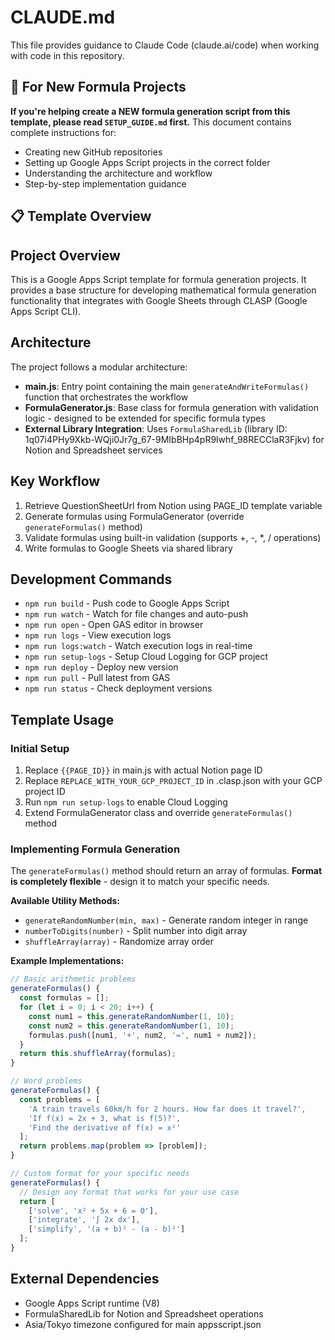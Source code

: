 # CLAUDE.md

This file provides guidance to Claude Code (claude.ai/code) when working with code in this repository.

## 🎯 For New Formula Projects

**If you're helping create a NEW formula generation script from this template, please read `SETUP_GUIDE.md` first.** This document contains complete instructions for:
- Creating new GitHub repositories
- Setting up Google Apps Script projects in the correct folder
- Understanding the architecture and workflow
- Step-by-step implementation guidance

## 📋 Template Overview

## Project Overview

This is a Google Apps Script template for formula generation projects. It provides a base structure for developing mathematical formula generation functionality that integrates with Google Sheets through CLASP (Google Apps Script CLI).

## Architecture

The project follows a modular architecture:

- **main.js**: Entry point containing the main `generateAndWriteFormulas()` function that orchestrates the workflow
- **FormulaGenerator.js**: Base class for formula generation with validation logic - designed to be extended for specific formula types
- **External Library Integration**: Uses `FormulaSharedLib` (library ID: 1q07i4PHy9Xkb-WQji0Jr7g_67-9MIbBHp4pR9lwhf_98RECClaR3Fjkv) for Notion and Spreadsheet services

## Key Workflow

1. Retrieve QuestionSheetUrl from Notion using PAGE_ID template variable
2. Generate formulas using FormulaGenerator (override `generateFormulas()` method)
3. Validate formulas using built-in validation (supports +, -, *, / operations)
4. Write formulas to Google Sheets via shared library

## Development Commands

- `npm run build` - Push code to Google Apps Script
- `npm run watch` - Watch for file changes and auto-push
- `npm run open` - Open GAS editor in browser
- `npm run logs` - View execution logs
- `npm run logs:watch` - Watch execution logs in real-time
- `npm run setup-logs` - Setup Cloud Logging for GCP project
- `npm run deploy` - Deploy new version
- `npm run pull` - Pull latest from GAS
- `npm run status` - Check deployment versions

## Template Usage

### Initial Setup
1. Replace `{{PAGE_ID}}` in main.js with actual Notion page ID
2. Replace `REPLACE_WITH_YOUR_GCP_PROJECT_ID` in .clasp.json with your GCP project ID
3. Run `npm run setup-logs` to enable Cloud Logging
4. Extend FormulaGenerator class and override `generateFormulas()` method

### Implementing Formula Generation
The `generateFormulas()` method should return an array of formulas. **Format is completely flexible** - design it to match your specific needs.

**Available Utility Methods:**
- `generateRandomNumber(min, max)` - Generate random integer in range
- `numberToDigits(number)` - Split number into digit array
- `shuffleArray(array)` - Randomize array order

**Example Implementations:**
```javascript
// Basic arithmetic problems
generateFormulas() {
  const formulas = [];
  for (let i = 0; i < 20; i++) {
    const num1 = this.generateRandomNumber(1, 10);
    const num2 = this.generateRandomNumber(1, 10);
    formulas.push([num1, '+', num2, '=', num1 + num2]);
  }
  return this.shuffleArray(formulas);
}

// Word problems  
generateFormulas() {
  const problems = [
    'A train travels 60km/h for 2 hours. How far does it travel?',
    'If f(x) = 2x + 3, what is f(5)?',
    'Find the derivative of f(x) = x²'
  ];
  return problems.map(problem => [problem]);
}

// Custom format for your specific needs
generateFormulas() {
  // Design any format that works for your use case
  return [
    ['solve', 'x² + 5x + 6 = 0'],
    ['integrate', '∫ 2x dx'],
    ['simplify', '(a + b)² - (a - b)²']
  ];
}
```

## External Dependencies

- Google Apps Script runtime (V8)
- FormulaSharedLib for Notion and Spreadsheet operations
- Asia/Tokyo timezone configured for main appsscript.json